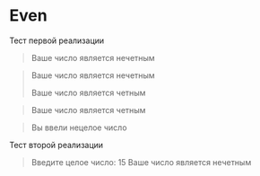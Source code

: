 # Even

Тест первой реализации
>Ваше число является нечетным

>Ваше число является нечетным
>
>Ваше число является четным

>Ваше число является четным

>Вы ввели нецелое число

Тест второй реализации
>Введите целое число: 15
>Ваше число является нечетным
